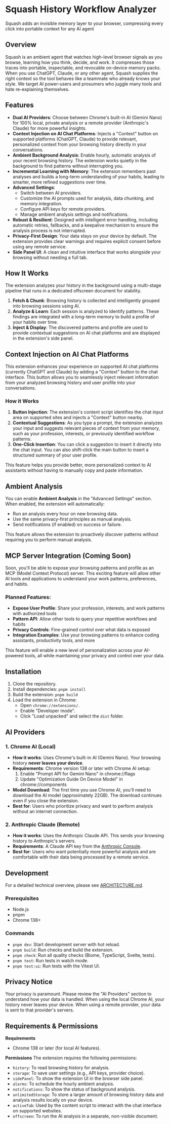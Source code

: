 # Squash History Workflow Analyzer

Squash adds an invisible memory layer to your browser, compressing every click into portable context for any AI agent

## Overview

Squash is an ambient agent that watches high-level browser signals as you browse, learning how you think, decide, and work. It compresses those traces into portable, inspectable, and revocable on-device memory packs. When you use ChatGPT, Claude, or any other agent, Squash supplies the right context so the tool behaves like a teammate who already knows your style. We target AI power-users and prosumers who juggle many tools and hate re-explaining themselves.

## Features

- **Dual AI Providers**: Choose between Chrome's built-in AI (Gemini Nano) for 100% local, private analysis or a remote provider (Anthropic's Claude) for more powerful insights.
- **Context Injection on AI Chat Platforms**: Injects a "Context" button on supported platforms (ChatGPT, Claude) to provide relevant, personalized context from your browsing history directly in your conversations.
- **Ambient Background Analysis**: Enable hourly, automatic analysis of your recent browsing history. The extension works quietly in the background to find patterns without interrupting you.
- **Incremental Learning with Memory**: The extension remembers past analyses and builds a long-term understanding of your habits, leading to smarter, more refined suggestions over time.
- **Advanced Settings**:
    - Switch between AI providers.
    - Customize the AI prompts used for analysis, data chunking, and memory integration.
    - Configure API keys for remote providers.
    - Manage ambient analysis settings and notifications.
- **Robust & Resilient**: Designed with intelligent error handling, including automatic retries, fallbacks, and a keepalive mechanism to ensure the analysis process is not interrupted.
- **Privacy-First Design**: Your data stays on your device by default. The extension provides clear warnings and requires explicit consent before using any remote service.
- **Side Panel UI**: A clean and intuitive interface that works alongside your browsing without needing a full tab.

## How It Works

The extension analyzes your history in the background using a multi-stage pipeline that runs in a dedicated offscreen document for stability.

1.  **Fetch & Chunk**: Browsing history is collected and intelligently grouped into browsing sessions using AI.
2.  **Analyze & Learn**: Each session is analyzed to identify patterns. These findings are integrated with a long-term memory to build a profile of your habits over time.
3.  **Inject & Display**: The discovered patterns and profile are used to provide contextual suggestions on AI chat platforms and are displayed in the extension's side panel.

## Context Injection on AI Chat Platforms

This extension enhances your experience on supported AI chat platforms (currently ChatGPT and Claude) by adding a "Context" button to the chat interface. This button allows you to seamlessly inject relevant information from your analyzed browsing history and user profile into your conversations.

### How it Works

1.  **Button Injection**: The extension's content script identifies the chat input area on supported sites and injects a "Context" button nearby.
2.  **Contextual Suggestions**: As you type a prompt, the extension analyzes your input and suggests relevant pieces of context from your memory, such as your profession, interests, or previously identified workflow patterns.
3.  **One-Click Insertion**: You can click a suggestion to insert it directly into the chat input. You can also shift-click the main button to insert a structured summary of your user profile.

This feature helps you provide better, more personalized context to AI assistants without having to manually copy and paste information.

## Ambient Analysis

You can enable **Ambient Analysis** in the "Advanced Settings" section. When enabled, the extension will automatically:

- Run an analysis every hour on new browsing data.
- Use the same privacy-first principles as manual analysis.
- Send notifications (if enabled) on success or failure.

This feature allows the extension to proactively discover patterns without requiring you to perform manual analysis.

## MCP Server Integration (Coming Soon)

Soon, you'll be able to expose your browsing patterns and profile as an MCP (Model Context Protocol) server. This exciting feature will allow other AI tools and applications to understand your work patterns, preferences, and habits.

### Planned Features:
- **Expose User Profile**: Share your profession, interests, and work patterns with authorized tools
- **Pattern API**: Allow other tools to query your repetitive workflows and habits
- **Privacy Controls**: Fine-grained control over what data is exposed
- **Integration Examples**: Use your browsing patterns to enhance coding assistants, productivity tools, and more

This feature will enable a new level of personalization across your AI-powered tools, all while maintaining your privacy and control over your data.

## Installation

1.  Clone the repository.
2.  Install dependencies: `pnpm install`
3.  Build the extension: `pnpm build`
4.  Load the extension in Chrome:
    - Open `chrome://extensions/`.
    - Enable "Developer mode".
    - Click "Load unpacked" and select the `dist` folder.

## AI Providers

### 1. Chrome AI (Local)

- **How it works**: Uses Chrome's built-in AI (Gemini Nano). Your browsing history **never leaves your device**.
- **Requirements**: Chrome version 138 or later with Chrome AI setup:
  1. Enable "Prompt API for Gemini Nano" in chrome://flags
  2. Update "Optimization Guide On Device Model" in chrome://components
- **Model Download**: The first time you use Chrome AI, you'll need to download the AI model (approximately 22GB). The download continues even if you close the extension.
- **Best for**: Users who prioritize privacy and want to perform analysis without an internet connection.

### 2. Anthropic Claude (Remote)

- **How it works**: Uses the Anthropic Claude API. This sends your browsing history to Anthropic's servers.
- **Requirements**: A Claude API key from the [Anthropic Console](https://console.anthropic.com/).
- **Best for**: Users who want potentially more powerful analysis and are comfortable with their data being processed by a remote service.

## Development

For a detailed technical overview, please see [ARCHITECTURE.md](./ARCHITECTURE.md).

### Prerequisites

- Node.js
- pnpm
- Chrome 138+

### Commands

- `pnpm dev`: Start development server with hot reload.
- `pnpm build`: Run checks and build the extension.
- `pnpm check`: Run all quality checks (Biome, TypeScript, Svelte, tests).
- `pnpm test`: Run tests in watch mode.
- `pnpm test:ui`: Run tests with the Vitest UI.

## Privacy Notice

Your privacy is paramount. Please review the "AI Providers" section to understand how your data is handled. When using the local Chrome AI, your history never leaves your device. When using a remote provider, your data is sent to that provider's servers.

## Requirements & Permissions

**Requirements**
- Chrome 138 or later (for local AI features).

**Permissions**
The extension requires the following permissions:
- `history`: To read browsing history for analysis.
- `storage`: To save user settings (e.g., API keys, provider choice).
- `sidePanel`: To show the extension UI in the browser side panel.
- `alarms`: To schedule the hourly ambient analysis.
- `notifications`: To show the status of background analysis.
- `unlimitedStorage`: To store a larger amount of browsing history data and analysis results locally on your device.
- `activeTab`: Used by the content script to interact with the chat interface on supported websites.
- `offscreen`: To run the AI analysis in a separate, non-visible document.


